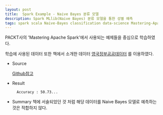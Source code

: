 ```yaml
--- 
layout: post
title:  Spark Example - Naive Bayes 분류 모델
description: Spark MLlib(Naive Bayes) 분류 모델을 통한 성별 예측
tags: spark scala Naive-Bayes classification data-science Mastering-Apache-Spark
--- 
```


PACKT사의 'Mastering Apache Spark'에서 사용되는 예제들을 중심으로 학습하였다.

학습에 사용된 데이터 또한 책에서 소개한 데이터 [영국정부공공데이터](https://data.gov.uk/dataset/road-accidents-safety-data/resource/a7583887-cbc2-4bb7-be1f-17b3bb5e0e11) 를 이용하였다.

- Source

    [Github참고](https://github.com/adahnlim/Mastering_Apache_Spark_Exam/blob/master/naive_bayes/src/main/scala/naive.scala)

- Result
    
        Accuracy : 50.73...

- Summary
    책에 서술되었던 것 처럼 해당 데이터를 Naive Bayes 모델로 예측하는 것은 적합하지 않다.
    
